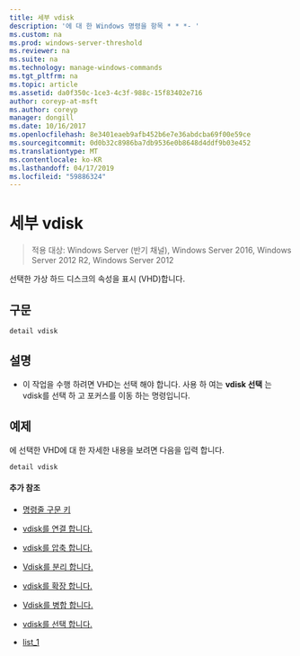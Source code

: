 ```yaml
---
title: 세부 vdisk
description: '에 대 한 Windows 명령을 항목 * * *- '
ms.custom: na
ms.prod: windows-server-threshold
ms.reviewer: na
ms.suite: na
ms.technology: manage-windows-commands
ms.tgt_pltfrm: na
ms.topic: article
ms.assetid: da0f350c-1ce3-4c3f-988c-15f83402e716
author: coreyp-at-msft
ms.author: coreyp
manager: dongill
ms.date: 10/16/2017
ms.openlocfilehash: 8e3401eaeb9afb452b6e7e36abdcba69f00e59ce
ms.sourcegitcommit: 0d0b32c8986ba7db9536e0b8648d4ddf9b03e452
ms.translationtype: MT
ms.contentlocale: ko-KR
ms.lasthandoff: 04/17/2019
ms.locfileid: "59886324"
---
```

# <a name="detail-vdisk"></a>세부 vdisk

>적용 대상: Windows Server (반기 채널), Windows Server 2016, Windows Server 2012 R2, Windows Server 2012

선택한 가상 하드 디스크의 속성을 표시 \(VHD\)합니다.  
  
## <a name="syntax"></a>구문  
  
```  
detail vdisk  
```  
  
## <a name="remarks"></a>설명  
  
-   이 작업을 수행 하려면 VHD는 선택 해야 합니다. 사용 하 여는 **vdisk 선택** 는 vdisk를 선택 하 고 포커스를 이동 하는 명령입니다.  
  
## <a name="BKMK_examples"></a>예제  
에 선택한 VHD에 대 한 자세한 내용을 보려면 다음을 입력 합니다.  
  
```  
detail vdisk  
```  
  
#### <a name="additional-references"></a>추가 참조  
  
-   [명령줄 구문 키](command-line-syntax-key.md)  
  
-   [vdisk를 연결 합니다.](attach-vdisk.md)  
  
-   [vdisk를 압축 합니다.](compact-vdisk.md)  
  
  
  
-   [Vdisk를 분리 합니다.](detach-vdisk.md)  
  
-   [vdisk를 확장 합니다.](expand-vdisk.md)  
  
-   [Vdisk를 병합 합니다.](merge-vdisk.md)  
  
-   [vdisk를 선택 합니다.](select-vdisk.md)  
  
-   [list_1](list_1.md)  
  

